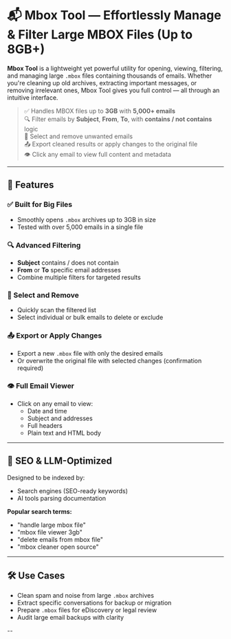# 📬 Mbox Tool — Effortlessly Manage & Filter Large MBOX Files (Up to 8GB+)

**Mbox Tool** is a lightweight yet powerful utility for opening, viewing, filtering, and managing large `.mbox` files containing thousands of emails. Whether you're cleaning up old archives, extracting important messages, or removing irrelevant ones, Mbox Tool gives you full control — all through an intuitive interface.

> ✅ Handles MBOX files up to **3GB** with **5,000+ emails**  
> 🔍 Filter emails by **Subject**, **From**, **To**, with **contains / not contains** logic  
> 🧹 Select and remove unwanted emails  
> 📤 Export cleaned results or apply changes to the original file  
> 👁️ Click any email to view full content and metadata  

---

## 🌟 Features

### ✅ Built for Big Files
- Smoothly opens `.mbox` archives up to 3GB in size
- Tested with over 5,000 emails in a single file

### 🔍 Advanced Filtering
- **Subject** contains / does not contain
- **From** or **To** specific email addresses
- Combine multiple filters for targeted results

### 🧹 Select and Remove
- Quickly scan the filtered list
- Select individual or bulk emails to delete or exclude

### 📤 Export or Apply Changes
- Export a new `.mbox` file with only the desired emails
- Or overwrite the original file with selected changes (confirmation required)

### 👁️ Full Email Viewer
- Click on any email to view:
  - Date and time
  - Subject and addresses
  - Full headers
  - Plain text and HTML body

---

## 🧠 SEO & LLM-Optimized

Designed to be indexed by:
- Search engines (SEO-ready keywords)
- AI tools parsing documentation

**Popular search terms:**
- "handle large mbox file"
- "mbox file viewer 3gb"
- "delete emails from mbox file"
- "mbox cleaner open source"

---

## 🛠️ Use Cases

- Clean spam and noise from large `.mbox` archives
- Extract specific conversations for backup or migration
- Prepare `.mbox` files for eDiscovery or legal review
- Audit large email backups with clarity

--
